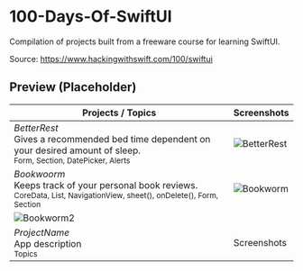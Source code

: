 # 100-Days-Of-SwiftUI
Compilation of projects built from a freeware course for learning SwiftUI.

Source: https://www.hackingwithswift.com/100/swiftui

## Preview (Placeholder)

Projects / Topics                                                                                                                                                            | Screenshots
---                                                                                                                                                                          |---
*BetterRest* <br/>Gives a recommended bed time dependent on your desired amount of sleep.<br/> <sub>Form, Section, DatePicker, Alerts</sub> | ![BetterRest](https://user-images.githubusercontent.com/81259525/114466582-88aad580-9b9d-11eb-9be2-45fde5617b48.png) |
*Bookwoorm* <br/>Keeps track of your personal book reviews.<br/> <sub>CoreData, List, NavigationView, sheet(), onDelete(), Form, Section</sub>| ![Bookworm](https://user-images.githubusercontent.com/81259525/114467311-97de5300-9b9e-11eb-9214-bc9e4411b9f4.png)
![Bookworm2](https://user-images.githubusercontent.com/81259525/114467326-9d3b9d80-9b9e-11eb-866d-407bb9ba929c.png) |
*ProjectName* <br/>App description<br/> <sub>Topics</sub>| Screenshots |
